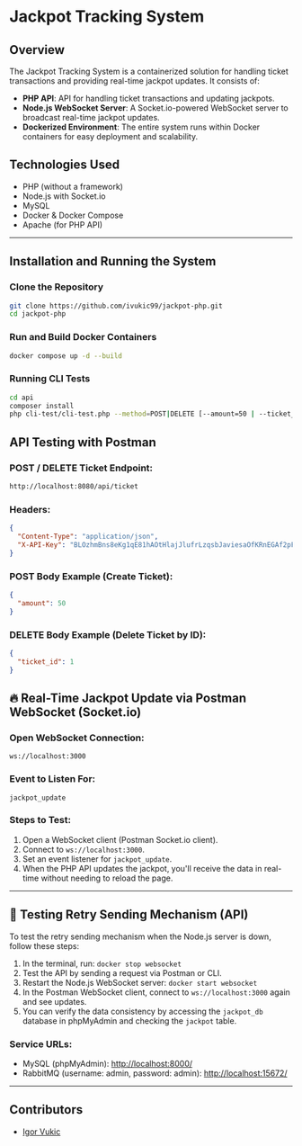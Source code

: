 # Jackpot Tracking System

## Overview
The Jackpot Tracking System is a containerized solution for handling ticket transactions and providing real-time jackpot updates. It consists of:

- **PHP API**: API for handling ticket transactions and updating jackpots.
- **Node.js WebSocket Server**: A Socket.io-powered WebSocket server to broadcast real-time jackpot updates.
- **Dockerized Environment**: The entire system runs within Docker containers for easy deployment and scalability.

## Technologies Used
- PHP (without a framework)
- Node.js with Socket.io
- MySQL
- Docker & Docker Compose
- Apache (for PHP API)

---

## Installation and Running the System

### Clone the Repository
```bash
git clone https://github.com/ivukic99/jackpot-php.git
cd jackpot-php
```

### Run and Build Docker Containers
```bash
docker compose up -d --build
```

### Running CLI Tests
```bash
cd api
composer install
php cli-test/cli-test.php --method=POST|DELETE [--amount=50 | --ticket_id=1]
```

## API Testing with Postman

### POST / DELETE Ticket Endpoint:
```bash
http://localhost:8080/api/ticket
```

### Headers:
```json
{
  "Content-Type": "application/json",
  "X-API-Key": "BLOzhmBns8eKg1qE81hAOtHlajJlufrLzqsbJaviesaOfKRnEGAf2pF1HjKfmo6p"
}
```

### POST Body Example (Create Ticket):
```json
{
  "amount": 50
}
```

### DELETE Body Example (Delete Ticket by ID):
```json
{
  "ticket_id": 1
}
```

## 🔥 Real-Time Jackpot Update via Postman WebSocket (Socket.io)

### Open WebSocket Connection:
```ws://localhost:3000```

### Event to Listen For:
```jackpot_update```

### Steps to Test:
1. Open a WebSocket client (Postman Socket.io client).
2. Connect to `ws://localhost:3000`.
3. Set an event listener for `jackpot_update`.
4. When the PHP API updates the jackpot, you'll receive the data in real-time without needing to reload the page.

---

## 🛑 Testing Retry Sending Mechanism (API)
To test the retry sending mechanism when the Node.js server is down, follow these steps:
1. In the terminal, run: `docker stop websocket`
2. Test the API by sending a request via Postman or CLI.
3. Restart the Node.js WebSocket server: `docker start websocket`
4. In the Postman WebSocket client, connect to `ws://localhost:3000` again and see updates.
5. You can verify the data consistency by accessing the `jackpot_db` database in phpMyAdmin and checking the `jackpot` table.

### Service URLs:
- MySQL (phpMyAdmin): [http://localhost:8000/](http://localhost:8000/)
- RabbitMQ (username: admin, password: admin): [http://localhost:15672/](http://localhost:15672/)

---

## Contributors
- [Igor Vukic](https://github.com/ivukic99)



